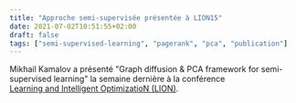```yaml
---
title: "Approche semi-supervisée présentée à LION15"
date: 2021-07-02T10:51:55+02:00
draft: false
tags: ["semi-supervised-learning", "pagerank", "pca", "publication"]
---
```

Mikhail Kamalov a présenté "Graph diffusion & PCA framework for semi-supervised learning" la 
semaine dernière à la conférence  
[Learning and Intelligent OptimizatioN (LION)](https://lion15.sba-research.org/).


